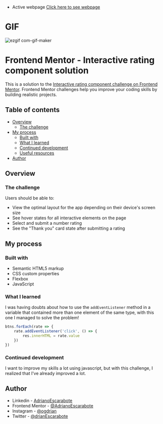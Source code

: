 - Active webpage [Click here to see webpage](https://adrianoescarabote.github.io/interactive-rating-component/)

# GIF

![ezgif com-gif-maker](https://user-images.githubusercontent.com/101136987/194330011-eb54c08e-f5b1-4026-a54e-a70520170d35.gif)

# Frontend Mentor - Interactive rating component solution

This is a solution to the [Interactive rating component challenge on Frontend Mentor](https://www.frontendmentor.io/challenges/interactive-rating-component-koxpeBUmI). Frontend Mentor challenges help you improve your coding skills by building realistic projects. 

## Table of contents

- [Overview](#overview)
  - [The challenge](#the-challenge)
- [My process](#my-process)
  - [Built with](#built-with)
  - [What I learned](#what-i-learned)
  - [Continued development](#continued-development)
  - [Useful resources](#useful-resources)
- [Author](#author)

## Overview

### The challenge

Users should be able to:

- View the optimal layout for the app depending on their device's screen size
- See hover states for all interactive elements on the page
- Select and submit a number rating
- See the "Thank you" card state after submitting a rating

## My process

### Built with

- Semantic HTML5 markup
- CSS custom properties
- Flexbox
- JavaScript

### What I learned

I was having doubts about how to use the `addEventListener` method in a variable that contained more than one element of the same type, with this one I managed to solve the problem!

```js
btns.forEach(rate => {
    rate.addEventListener('click', () => {
        res.innerHTML = rate.value
    })
})
```

### Continued development

I want to improve my skills a lot using javascript, but with this challenge, I realized that I've already improved a lot.

## Author

- Linkedin - [AdrianoEscarabote](https://www.linkedin.com/in/adriano-escarabote-944b02233/)
- Frontend Mentor - [@AdrianoEscarabote](https://www.frontendmentor.io/profile/AdrianoEscarabote)
- Instagram - [@ogdrian](https://www.instagram.com/ogdrian/)
- Twitter - [@drianEscarabote](https://twitter.com/drianEscarabote)
